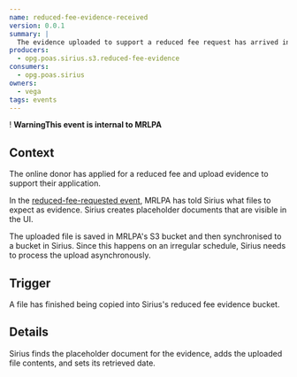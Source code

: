 ```yaml
---
name: reduced-fee-evidence-received
version: 0.0.1
summary: |
  The evidence uploaded to support a reduced fee request has arrived in Sirius
producers:
  - opg.poas.sirius.s3.reduced-fee-evidence
consumers:
  - opg.poas.sirius
owners:
  - vega
tags: events
---
```


<div class="govuk-warning-text">
  <span class="govuk-warning-text__icon" aria-hidden="true">!</span>
  <strong class="govuk-warning-text__text">
    <span class="govuk-visually-hidden">Warning</span>This event is internal to MRLPA</strong></div>

## Context

The online donor has applied for a reduced fee and upload evidence to support their application.

In the [reduced-fee-requested event](../reduced-fee-requested/), MRLPA has told Sirius what files to expect as evidence. Sirius creates placeholder documents that are visible in the UI.

The uploaded file is saved in MRLPA's S3 bucket and then synchronised to a bucket in Sirius. Since this happens on an irregular schedule, Sirius needs to process the upload asynchronously.

## Trigger

A file has finished being copied into Sirius's reduced fee evidence bucket.

## Details

Sirius finds the placeholder document for the evidence, adds the uploaded file contents, and sets its retrieved date.






